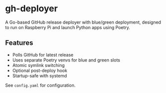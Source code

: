 # gh-deployer

A Go-based GitHub release deployer with blue/green deployment, designed to run on Raspberry Pi and launch Python apps using Poetry.

## Features

- Polls GitHub for latest release
- Uses separate Poetry venvs for blue and green slots
- Atomic symlink switching
- Optional post-deploy hook
- Startup-safe with systemd

See `config.yaml` for configuration.
